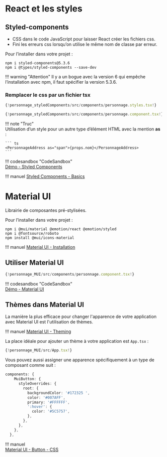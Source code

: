 # React et les styles  

## Styled-components  

- CSS dans le code JavaScript pour laisser React créer les fichiers css.  
- Fini les erreurs css lorsqu’on utilise le même nom de classe par erreur.  

Pour l’installer dans votre projet :  

``` nodejsrepl title="console"
npm i styled-components@5.3.6
npm i @types/styled-components --save-dev
```

!!! warning "Attention" 
    Il y a un bogue avec la version 6 qui empêche l’installation avec npm, il faut spécifier la version 5.3.6.  

### Remplacer le css par un fichier tsx  

``` ts title="personnage.styles.tsx"
{!personnage_styledComponents/src/components/personnage.styles.tsx!}
```

``` ts title="personnage.component.tsx"
{!personnage_styledComponents/src/components/personnage.component.tsx!}
```

!!! note "Truc"  
    Utilisation d’un style pour un autre type d’élément HTML avec la mention __as__ :  

    ``` ts 
    <PersonnageAddress as="span">{props.nom}</PersonnageAddress>
    ```

!!! codesandbox "CodeSandbox"  
    [Démo - Styled Components](https://codesandbox.io/p/sandbox/github/jaixan/developpementweb3/tree/main/code/personnage_styledComponents)  

!!! manuel 
    [Styled Components - Basics](https://styled-components.com/docs/basics)  

# Material UI  

Librairie de composantes pré-stylisées.  

Pour l’installer dans votre projet :  

``` nodejsrepl title="console"
npm i @mui/material @emotion/react @emotion/styled
npm i @fontsource/roboto
npm install @mui/icons-material
```

!!! manuel 
    [Material UI - Installation](https://mui.com/material-ui/getting-started/installation/)  

## Utiliser Material UI  

``` ts title="personnage.component.tsx"
{!personnage_MUI/src/components/personnage.component.tsx!}
```  

!!! codesandbox "CodeSandbox"  
    [Démo - Material UI](https://codesandbox.io/p/sandbox/github/jaixan/developpementweb3/tree/main/code/personnage_MUI)  

## Thèmes dans Material UI  

La manière la plus efficace pour changer l'apparence de votre application avec Material UI est l'utilisation de thèmes.  

!!! manuel 
    [Material UI - Theming](https://mui.com/material-ui/customization/theming/)  


La place idéale pour ajouter un thème à votre application est `App.tsx` :  

``` ts title="app.tsx"
{!personnage_MUI/src/App.tsx!}
```

Vous pouvez aussi assigner une apparence spécifiquement à un type de composant comme suit :  

``` ts title="app.tsx"
components: {
    MuiButton: {
      styleOverrides: {
        root: {
          backgroundColor: '#172325 ',
          color: '#007AFF',
          primary: '#FFFFFF',
          ':hover': {
            color: '#5C5757',
          },
        },
      },
    },
  },
```

!!! manuel  
    [Material UI - Button - CSS](https://mui.com/material-ui/api/button/#css)  


